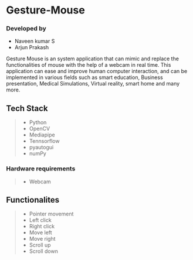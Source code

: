 # Gesture-Mouse

### Developed by

- Naveen kumar S
- Arjun Prakash

Gesture Mouse is an system application that can mimic and replace the functionalities of mouse with the help of a webcam in real time. This application can ease and improve human computer interaction, and can be implemented in various fields such as smart education, Business presentation, Medical Simulations, Virtual reality, smart home and many more. 

## Tech Stack

>- Python
>- OpenCV
>- Mediapipe
>- Tennsorflow
>- pyautogui
>- numPy

### Hardware requirements

>- Webcam

## Functionalites

>- Pointer movement
>- Left click
>- Right click
>- Move left
>- Move right
>- Scroll up
>- Scroll down
